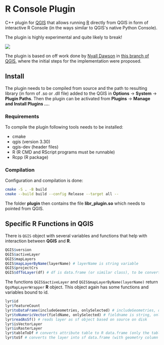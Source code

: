 # R Console Plugin

C++ plugin for [QGIS](https://qgis.org/) that allows running [R](https://cran.r-project.org/) directly from QGIS in form of interactive R Console (in the ways similar to QGIS's native Python Console).

The plugin is highly experimental and quite likely to break!

![](https://img.shields.io/badge/lifecycle-experimental-orange)

The plugin is based on off work done by [Nyall Dawson](https://github.com/nyalldawson) in [this branch of QGIS](https://github.com/nyalldawson/QGIS/tree/r_console), where the initial steps for the implementation were proposed.

## Install

The plugin needs to be compiled from source and the path to resulting library (in form of .so or .dll file) added to the QGIS in **Options** -> **System** -> **Plugin Paths**. Then the plugin can be activated from **Plugins** -> **Manage and Install Plugins ...**.

### Requirements

To compile the plugin following tools needs to be installed:

- cmake
- qgis (version 3.30)
- qgis-dev (header files)
- R (R CMD and RScript programs must be runnable)
- Rcpp (R package)

### Compilation

Configuration and compilation is done:

```bash
cmake -S . -B build
cmake --build build --config Release --target all --
```

The folder **plugin** then contains the file **libr_plugin.so** which needs to pointed from QGIS.

## Specific R Functions in QGIS

There is `QGIS` object with several variables and functions that help with interaction between **QGIS** and **R**.

```R
QGIS$version
QGIS$activeLayer
QGIS$mapLayers
QGIS$mapLayerByName(layerName) # layerName is string variable
QGIS$projectCrs
QGIS$dfToLayer(df) # df is data.frame (or similar class), to be converted into QGIS layer
```

The functions `QGIS$activeLayer` and `QGIS$mapLayerByName(layerName)` return `QgsMapLayerWrapper` **R** object. This object again has some functions and variables bound to id.

```R
lyr$id
lyr$featureCount
lyr$toDataFrame(includeGeometries, onlySelected) # includeGeometries, onlySelected are boolean variables, creates data.frame optionally with geometry (using sf package)
lyr$toNumericVector(fieldName, onlySelected) # fieldname is string, onlySelected is boolean
lyr$readAsSf() # reads layer as sf object based on source on disk
lyr$isVectorLayer
lyr$isRasterLayer
lyr$tableToDf # converts attribute table to R data.frame (only the table, no geometries)
lyr$toSf # converts the layer into sf data.frame (with geometry column and crs set from the layer)
```
